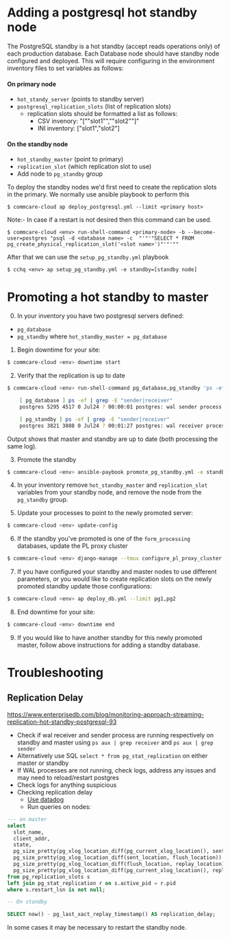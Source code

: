 # Adding a postgresql hot standby node

The PostgreSQL standby is a hot standby (accept reads operations only) of each production database. Each Database node should have standby node configured and deployed. This will require configuring in the environment inventory files to set variables as follows:

#### On primary node 
* `hot_standy_server` (points to standby server)
* `postgresql_replication_slots` (list of replication slots)
  * replication slots should be formatted a list as follows:
    * CSV invenory: "[""slot1"",""slot2""]"
    * INI inventory: ["slot1","slot2"]


#### On the standby node 
* `hot_standby_master` (point to primary)
* `replication_slot` (which replication slot to use)
* Add node to `pg_standby` group

To deploy the standby nodes we'd first need to create the replication slots in the primary.
We normally use ansible playbook to perform this
```
$ commcare-cloud ap deploy_postgresql.yml --limit <primary host>
```
Note:- In case if a restart is not desired then this command can be used.
```
$ commcare-cloud <env> run-shell-command <primary-node> -b --become-user=postgres "psql -d <database name> -c  "'"'"SELECT * FROM pg_create_physical_replication_slot('<slot name>')"'"'""
```

After that we can use the `setup_pg_standby.yml` playbook
```
$ cchq <env> ap setup_pg_standby.yml -e standby=[standby node]
```


# Promoting a hot standby to master

0. In your inventory you have two postgresql servers defined:

* `pg_database`
* `pg_standby` where `hot_standby_master = pg_database`

1. Begin downtime for your site:

```bash
$ commcare-cloud <env> downtime start
```

2. Verify that the replication is up to date

```bash
$ commcare-cloud <env> run-shell-command pg_database,pg_standby 'ps -ef | grep -E "sender|receiver"'

    [ pg_database ] ps -ef | grep -E "sender|receiver"
    postgres 5295 4517 0 Jul24 ? 00:00:01 postgres: wal sender process rep 10.116.175.107(49770) streaming 0/205B598

    [ pg_standby ] ps -ef | grep -E "sender|receiver"
    postgres 3821 3808 0 Jul24 ? 00:01:27 postgres: wal receiver process streaming 0/205B598
```

Output shows that master and standby are up to date (both processing the same log).

3. Promote the standby

```bash
$ commcare-cloud <env> ansible-paybook promote_pg_standby.yml -e standby=pg_standby
```

4. In your inventory remove `hot_standby_master` and `replication_slot` variables from your standby node, and remove the node from the `pg_standby` group.

5. Update your processes to point to the newly promoted server:

```bash
$ commcare-cloud <env> update-config
```

6. If the standby you've promoted is one of the `form_processing` databases, update the PL proxy cluster

```bash
$ commcare-cloud <env> django-manage --tmux configure_pl_proxy_cluster
```

7. If you have configured your standby and master nodes to use different parameters, or
you would like to create replication slots on the newly promoted standby update those configurations:

```bash
$ commcare-cloud <env> ap deploy_db.yml --limit pg1,pg2
```

8. End downtime for your site:

```bash
$ commcare-cloud <env> downtime end
```

9. If you would like to have another standby for this newly promoted master, follow above instructions for adding a standby database.


# Troubleshooting

## Replication Delay
https://www.enterprisedb.com/blog/monitoring-approach-streaming-replication-hot-standby-postgresql-93

* Check if wal receiver and sender process are running respectively on standby and master using `ps aux | grep receiver` and `ps aux | grep sender`
* Alternatively use SQL `select * from pg_stat_replication` on either master or standby
* If WAL processes are not running, check logs, address any issues and may need to reload/restart postgres
* Check logs for anything suspicious
* Checking replication delay
  * [Use datadog](https://app.datadoghq.com/dash/263336/postgres---overview?live=true&page=0&is_auto=false&from_ts=1511770050831&to_ts=1511773650831&tile_size=m&tpl_var_env=*&fullscreen=253462140&tpl_var_host=*)
  * Run queries on nodes:

```sql
--- on master
select
  slot_name,
  client_addr,
  state,
  pg_size_pretty(pg_xlog_location_diff(pg_current_xlog_location(), sent_location)) sending_lag,
  pg_size_pretty(pg_xlog_location_diff(sent_location, flush_location)) receiving_lag,
  pg_size_pretty(pg_xlog_location_diff(flush_location, replay_location)) replaying_lag,
  pg_size_pretty(pg_xlog_location_diff(pg_current_xlog_location(), replay_location)) total_lag
from pg_replication_slots s
left join pg_stat_replication r on s.active_pid = r.pid
where s.restart_lsn is not null;

-- On standby

SELECT now() - pg_last_xact_replay_timestamp() AS replication_delay;
```

In some cases it may be necessary to restart the standby node.
